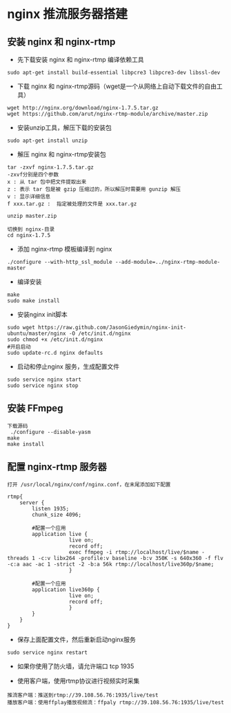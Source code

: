 # nginx 推流服务器搭建

## 安装  nginx 和 nginx-rtmp

- 先下载安装  nginx 和 nginx-rtmp 编译依赖工具

```shell
sudo apt-get install build-essential libpcre3 libpcre3-dev libssl-dev
```

- 下载 nginx 和 nginx-rtmp源码（wget是一个从网络上自动下载文件的自由工具）

```Shell
wget http://nginx.org/download/nginx-1.7.5.tar.gz
wget https://github.com/arut/nginx-rtmp-module/archive/master.zip
```

- 安装unzip工具，解压下载的安装包

```shell
sudo apt-get install unzip
```

- 解压 nginx 和 nginx-rtmp安装包

```shell
tar -zxvf nginx-1.7.5.tar.gz
-zxvf分别是四个参数
x : 从 tar 包中把文件提取出来
z : 表示 tar 包是被 gzip 压缩过的，所以解压时需要用 gunzip 解压
v : 显示详细信息
f xxx.tar.gz :  指定被处理的文件是 xxx.tar.gz

unzip master.zip

切换到 nginx-目录
cd nginx-1.7.5
```

- 添加 nginx-rtmp 模板编译到 nginx

```shell
./configure --with-http_ssl_module --add-module=../nginx-rtmp-module-master
```

- 编译安装

```shell
make
sudo make install
```

- 安装nginx init脚本

```shell
sudo wget https://raw.github.com/JasonGiedymin/nginx-init-ubuntu/master/nginx -O /etc/init.d/nginx
sudo chmod +x /etc/init.d/nginx
#开启启动
sudo update-rc.d nginx defaults
```

- 启动和停止nginx 服务，生成配置文件

```shell
sudo service nginx start
sudo service nginx stop
```

## 安装 FFmpeg

```shell
下载源码
 ./configure --disable-yasm
make
make install
```

## 配置 nginx-rtmp 服务器

```shell
打开 /usr/local/nginx/conf/nginx.conf，在末尾添加如下配置

rtmp{
    server {
        listen 1935;
        chunk_size 4096;

        #配置一个应用
        application live {
                    live on;
                    record off;
                    exec ffmpeg -i rtmp://localhost/live/$name -threads 1 -c:v libx264 -profile:v baseline -b:v 350K -s 640x360 -f flv -c:a aac -ac 1 -strict -2 -b:a 56k rtmp://localhost/live360p/$name;
                    }

        #配置一个应用
        application live360p {
                    live on;
                    record off;
                    }
        }
    }
}

```

- 保存上面配置文件，然后重新启动nginx服务

```shell
sudo service nginx restart
```

- 如果你使用了防火墙，请允许端口 tcp 1935

- 使用客户端，使用rtmp协议进行视频实时采集

```shell
推流客户端：推送到rtmp://39.108.56.76:1935/live/test
播放客户端：使用ffplay播放视频流：ffpaly rtmp://39.108.56.76:1935/live/test
```
